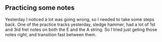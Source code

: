 ##  Practicing some notes

Yesterday I noticed a lot was going wrong, so I needed to take some steps back. One of the practice tracks yesterday, sledge hammer, had a lot of 1st and 3rd fret notes on both the E and the A string. So I tried just geting those notes right, and transition fast between them.